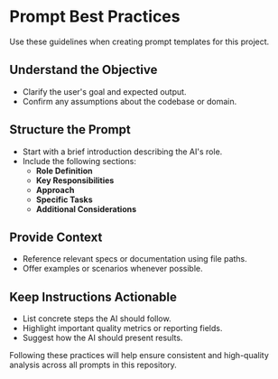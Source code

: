 # Prompt Best Practices

Use these guidelines when creating prompt templates for this project.

## Understand the Objective
- Clarify the user's goal and expected output.
- Confirm any assumptions about the codebase or domain.

## Structure the Prompt
- Start with a brief introduction describing the AI's role.
- Include the following sections:
  - **Role Definition**
  - **Key Responsibilities**
  - **Approach**
  - **Specific Tasks**
  - **Additional Considerations**

## Provide Context
- Reference relevant specs or documentation using file paths.
- Offer examples or scenarios whenever possible.

## Keep Instructions Actionable
- List concrete steps the AI should follow.
- Highlight important quality metrics or reporting fields.
- Suggest how the AI should present results.

Following these practices will help ensure consistent and high-quality analysis across all prompts in this repository.

